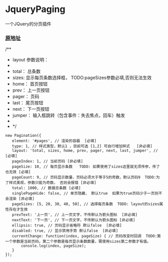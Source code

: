 # JqueryPaging
一个JQuery的分页插件
### [原地址](https://www.jq22.com/jquery-info23323)

/**
 * layout 参数说明：
 * 
 * total： 总条数
 * sizes: 显示每页条数选择框， TODO:pageSizes参数必填,否则无法生效
 * home： 首页按钮
 * prev： 上一页按钮
 * pager： 页码
 * last： 尾页按钮
 * next： 下一页按钮
 * jumper： 输入框跳转（包含事件：失去焦点，回车）触发
 * 
 * */
 
 ```
new Pagination({
    element: '#pages', // 渲染的容器  [必填]
    type: 1, // 样式类型，默认1 ，目前可选 [1,2] 可自行增加样式   [非必填]
    layout: 'total, sizes, home, prev, pager, next, last, jumper', // [必填]
    pageIndex: 1, // 当前页码 [非必填]
    pageSize: 10, // 每页显示条数   TODO: 如果使用了sizes这里就无须传参，传了也无效 [必填]
    pageCount: 9, // 页码显示数量，页码必须大于等于5的奇数，默认页码9  TODO:为了样式美观，参数只能为奇数， 否则会报错 [非必填]
    total: 1000, // 数据总条数 [必填]
    singlePageHide: false, // 单页隐藏， 默认true  如果为true页码少于一页则不会渲染 [非必填]
    pageSizes: [5, 20, 30, 40, 50], // 选择每页条数  TODO: layout的sizes属性存在才生效
    prevText: '上一页', // 上一页文字，不传默认为箭头图标  [非必填]
    nextText: '下一页', // 下一页文字，不传默认为箭头图标 [非必填]
    ellipsis: true, // 页码显示省略符 默认false  [非必填]
    disabled: true, // 显示禁用手势 默认false  [非必填]
    currentChange: function(index, pageSize) { // 页码改变时回调  TODO:第一个参数是当前页码，第二个参数是每页显示条数数量，需使用sizes第二参数才有值。
        console.log(index, pageSize);
    }
});
```
